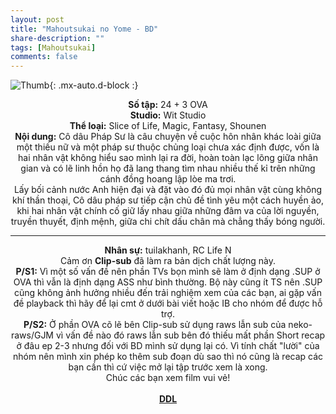 ```yaml
---
layout: post
title: "Mahoutsukai no Yome - BD"
share-description: ""
tags: [Mahoutsukai]
comments: false
---
```


![Thumb](https://tpn-team.github.io/assets/img/mahoutsukai_thumb.jpg){: .mx-auto.d-block :}
<center>
<b>Số tập:</b> 24 + 3 OVA <br>
<b>Studio:</b> Wit Studio <br>
<b>Thể loại:</b> Slice of Life, Magic, Fantasy, Shounen <br>
<b>Nội dung:</b> Cô dâu Pháp Sư là câu chuyện về cuộc hôn nhân khác loài giữa một thiếu nữ và một pháp sư thuộc chủng loại chưa xác định được, vốn là hai nhân vật không hiểu sao mình lại ra đời, hoàn toàn lạc lõng giữa nhân gian và có lẽ linh hồn họ đã lang thang tìm nhau nhiều thế kỉ trên những cánh đồng hoang lập lòe ma trơi. <br>
Lấy bối cảnh nước Anh hiện đại và đặt vào đó đủ mọi nhân vật cùng không khí thần thoại, Cô dâu pháp sư tiếp cận chủ đề tình yêu một cách huyền ảo, khi hai nhân vật chính cố giữ lấy nhau giữa những đâm va của lời nguyền, truyền thuyết, định mệnh, giữa chi chít dấu chân mà chẳng thấy bóng người. <br>

<hr>

<b>Nhân sự:</b> tuilakhanh, RC Life N <br>
Cảm ơn <b>Clip-sub</b> đã làm ra bản dịch chất lượng này. <br>
<b>P/S1:</b> Vì một số vấn đề nên phần TVs bọn mình sẽ làm ở định dạng .SUP ở OVA thì vẫn là định dạng ASS như bình thường. Bộ này cũng ít TS nên .SUP cũng không ảnh hưởng nhiều đến trải nghiệm xem của các bạn, ai gặp vấn đề playback thì hãy để lại cmt ở dưới bài viết hoặc IB cho nhóm để được hỗ trợ. <br>
<b>P/S2:</b> Ở phần OVA cõ lẽ bên Clip-sub sử dụng raws lẫn sub của neko-raws/GJM vì vấn đề nào đó raws lẫn sub bên đó thiếu mất phần Short recap ở đâu ep 2-3 nhưng đối với BD mình sử dụng lại có. Vì tính chất "lười" của nhóm nên mình xin phép ko thêm sub đoạn dù sao thì nó cũng là recap các bạn cần thì cứ việc mở lại tập trước xem là xong. <br>
Chúc các bạn xem film vui vẻ! <br><br>
<b><a href="https://github.com/TPN-Team/TPN-Team-DDL/blob/master/Mahoutsukai%20no%20Yome.md">DDL</a></b> <br>
</center>
<!-- excerpt-end -->

